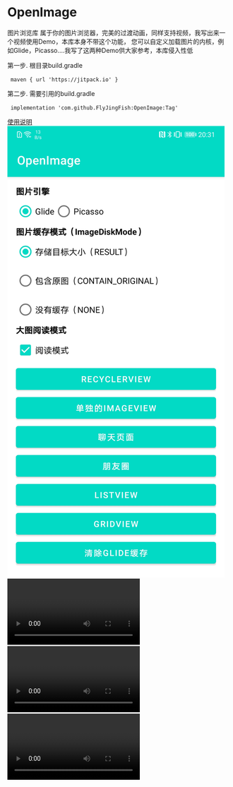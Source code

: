# OpenImage
图片浏览库
属于你的图片浏览器，完美的过渡动画，同样支持视频，我写出来一个视频使用Demo，本库本身不带这个功能，
您可以自定义加载图片的内核，例如Glide，Picasso....我写了这两种Demo供大家参考，本库侵入性低

第一步. 根目录build.gradle

     maven { url 'https://jitpack.io' }

第二步. 需要引用的build.gradle

     implementation 'com.github.FlyJingFish:OpenImage:Tag'
 

[使用说明](https://github.com/FlyJingFish/OpenImage/wiki)
![首页](/screenshot/Screenshot_20220731_203125_com.flyjingfish.openim.jpg)
![演示视频](/screenshot/SVID_20220731_203152_1.mp4)
![演示视频](/screenshot/SVID_20220731_203549_1.mp4)
![演示视频](/screenshot/SVID_20220731_203923_1.mp4)